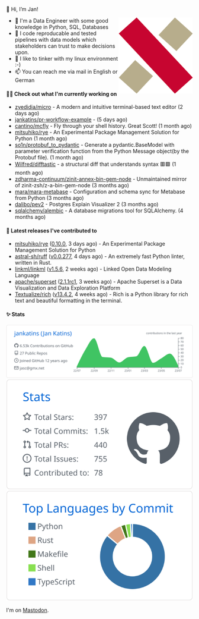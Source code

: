 👋 Hi, I’m Jan!

<img align="right" src="https://raw.githubusercontent.com/kreuzwerkerbot/kreuzwerkerbot/master/assets/xw.png" width="200">

- 🌱 I'm a Data Engineer with some good knowledge in Python, SQL, Databases
- 💪 I code reproducable and tested pipelines with data models which stakeholders can trust to make decisions upon.
- 💞️ I like to tinker with my linux environment :-)
- 📫 You can reach me via mail in English or German

#### 👩‍💻 Check out what I'm currently working on

- [zyedidia/micro](https://github.com/zyedidia/micro) - A modern and intuitive terminal-based text editor (2 days ago)
- [jankatins/pr-workflow-example](https://github.com/jankatins/pr-workflow-example) -  (5 days ago)
- [cantino/mcfly](https://github.com/cantino/mcfly) - Fly through your shell history. Great Scott! (1 month ago)
- [mitsuhiko/rye](https://github.com/mitsuhiko/rye) - An Experimental Package Management Solution for Python (1 month ago)
- [so1n/protobuf_to_pydantic](https://github.com/so1n/protobuf_to_pydantic) - Generate a pydantic.BaseModel with parameter verification function from the Python Message object(by the Protobuf file). (1 month ago)
- [Wilfred/difftastic](https://github.com/Wilfred/difftastic) - a structural diff that understands syntax 🟥🟩 (1 month ago)
- [zdharma-continuum/zinit-annex-bin-gem-node](https://github.com/zdharma-continuum/zinit-annex-bin-gem-node) - Unmaintained mirror of zinit-zsh/z-a-bin-gem-node (3 months ago)
- [mara/mara-metabase](https://github.com/mara/mara-metabase) - Configuration and schema sync for Metabase from Python (3 months ago)
- [dalibo/pev2](https://github.com/dalibo/pev2) - Postgres Explain Visualizer 2 (3 months ago)
- [sqlalchemy/alembic](https://github.com/sqlalchemy/alembic) - A database migrations tool for SQLAlchemy. (4 months ago)

#### 🔭 Latest releases I've contributed to

- [mitsuhiko/rye](https://github.com/mitsuhiko/rye) ([0.10.0](https://github.com/mitsuhiko/rye/releases/tag/0.10.0), 3 days ago) - An Experimental Package Management Solution for Python
- [astral-sh/ruff](https://github.com/astral-sh/ruff) ([v0.0.277](https://github.com/astral-sh/ruff/releases/tag/v0.0.277), 4 days ago) - An extremely fast Python linter, written in Rust.
- [linkml/linkml](https://github.com/linkml/linkml) ([v1.5.6](https://github.com/linkml/linkml/releases/tag/v1.5.6), 2 weeks ago) - Linked Open Data Modeling Language
- [apache/superset](https://github.com/apache/superset) ([2.1.1rc1](https://github.com/apache/superset/releases/tag/2.1.1rc1), 3 weeks ago) - Apache Superset is a Data Visualization and Data Exploration Platform
- [Textualize/rich](https://github.com/Textualize/rich) ([v13.4.2](https://github.com/Textualize/rich/releases/tag/v13.4.2), 4 weeks ago) - Rich is a Python library for rich text and beautiful formatting in the terminal.


#### ✨ Stats

  [![](https://raw.githubusercontent.com/jankatins/jankatins/master/profile-summary-card-output/github/0-profile-details.svg)](https://github.com/vn7n24fzkq/github-profile-summary-cards)
  [![](https://raw.githubusercontent.com/jankatins/jankatins/master/profile-summary-card-output/github/3-stats.svg)](https://github.com/vn7n24fzkq/github-profile-summary-cards)
  [![](https://raw.githubusercontent.com/jankatins/jankatins/master/profile-summary-card-output/github/2-most-commit-language.svg)](https://github.com/vn7n24fzkq/github-profile-summary-cards)

I'm on <a rel="me" href="https://fosstodon.org/@jankatins">Mastodon</a>.
